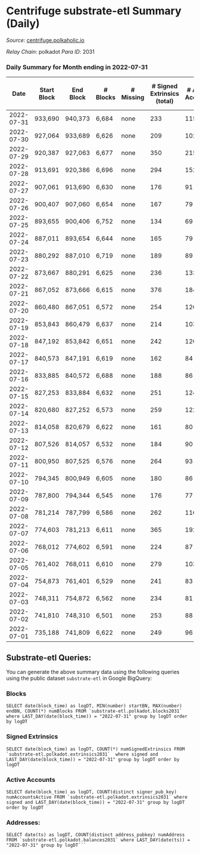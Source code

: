 # Centrifuge substrate-etl Summary (Daily)

_Source_: [centrifuge.polkaholic.io](https://centrifuge.polkaholic.io)

*Relay Chain*: polkadot
*Para ID*: 2031



### Daily Summary for Month ending in 2022-07-31


| Date | Start Block | End Block | # Blocks | # Missing | # Signed Extrinsics (total) | # Active Accounts | # Addresses with Balances | # Events | # Transfers | # XCM Transfers In | # XCM Transfers Out |
| ---- | ----------- | --------- | -------- | --------- | --------------------------- | ----------------- | ------------------------- | -------- | ----------- | ------------------ | ------------------- |
| 2022-07-31 | 933,690 | 940,373 | 6,684 | none  | 233 | 115 | 42,203 | 14,480 | 180 ($31,747.23) |   |   |
| 2022-07-30 | 927,064 | 933,689 | 6,626 | none  | 209 | 102 | 42,190 | 14,245 | 145 ($25,235.46) |   |   |
| 2022-07-29 | 920,387 | 927,063 | 6,677 | none  | 350 | 215 | 42,179 | 14,978 | 165 ($43,250.97) |   |   |
| 2022-07-28 | 913,691 | 920,386 | 6,696 | none  | 294 | 152 | 42,166 | 14,873 | 200 ($2,535,365) |   |   |
| 2022-07-27 | 907,061 | 913,690 | 6,630 | none  | 176 | 91 | 42,145 | 14,096 | 112 ($248,099) |   |   |
| 2022-07-26 | 900,407 | 907,060 | 6,654 | none  | 167 | 79 | 42,140 | 14,101 | 124 ($173,298) |   |   |
| 2022-07-25 | 893,655 | 900,406 | 6,752 | none  | 134 | 69 | 42,131 | 14,211 | 100 ($46,481.69) |   |   |
| 2022-07-24 | 887,011 | 893,654 | 6,644 | none  | 165 | 79 | 42,123 | 14,089 | 126 ($47,799.27) |   |   |
| 2022-07-23 | 880,292 | 887,010 | 6,719 | none  | 189 | 89 | 42,113 | 14,415 | 149 ($66,998.82) |   |   |
| 2022-07-22 | 873,667 | 880,291 | 6,625 | none  | 236 | 133 | 42,099 | 14,307 | 149 ($57,438.11) |   |   |
| 2022-07-21 | 867,052 | 873,666 | 6,615 | none  | 376 | 184 | 42,089 | 14,888 | 251 ($105,249) |   |   |
| 2022-07-20 | 860,480 | 867,051 | 6,572 | none  | 254 | 126 | 42,074 | 14,341 | 191 ($109,664) |   |   |
| 2022-07-19 | 853,843 | 860,479 | 6,637 | none  | 214 | 103 | 42,057 | 14,274 | 152 ($604,604) |   |   |
| 2022-07-18 | 847,192 | 853,842 | 6,651 | none  | 242 | 120 | 42,045 | 14,532 | 197 ($111,829) |   |   |
| 2022-07-17 | 840,573 | 847,191 | 6,619 | none  | 162 | 84 | 42,033 | 14,036 | 124 ($224,802) |   |   |
| 2022-07-16 | 833,885 | 840,572 | 6,688 | none  | 188 | 86 | 42,025 | 14,242 | 141 ($29,512.01) |   |   |
| 2022-07-15 | 827,253 | 833,884 | 6,632 | none  | 251 | 124 | 42,017 | 14,540 | 202 ($164,512) |   |   |
| 2022-07-14 | 820,680 | 827,252 | 6,573 | none  | 259 | 122 | 41,998 | 14,383 | 212 ($952,086) |   |   |
| 2022-07-13 | 814,058 | 820,679 | 6,622 | none  | 161 | 80 | 41,984 | 14,018 | 124 ($54,886.11) |   |   |
| 2022-07-12 | 807,526 | 814,057 | 6,532 | none  | 184 | 90 | 41,971 | 14,003 | 128 ($3,311.21) |   |   |
| 2022-07-11 | 800,950 | 807,525 | 6,576 | none  | 264 | 93 | 41,962 | 14,400 | 187 ($15,446.45) |   |   |
| 2022-07-10 | 794,345 | 800,949 | 6,605 | none  | 180 | 86 | 41,927 | 14,080 | 126 ($34,641.10) |   |   |
| 2022-07-09 | 787,800 | 794,344 | 6,545 | none  | 176 | 77 | 41,917 | 13,905 | 102 ($274.51) |   |   |
| 2022-07-08 | 781,214 | 787,799 | 6,586 | none  | 262 | 116 | 41,912 | 14,354 | 157 ($2,445,703) |   |   |
| 2022-07-07 | 774,603 | 781,213 | 6,611 | none  | 365 | 192 | 41,900 | 14,915 | 268 ($3,242,316) |   |   |
| 2022-07-06 | 768,012 | 774,602 | 6,591 | none  | 224 | 87 | 41,885 | 14,107 | 136 ($206,600) |   |   |
| 2022-07-05 | 761,402 | 768,011 | 6,610 | none  | 279 | 103 | 41,877 | 14,403 | 135 ($71,339.75) |   |   |
| 2022-07-04 | 754,873 | 761,401 | 6,529 | none  | 241 | 83 | 41,866 | 14,057 | 130 ($559,829) |   |   |
| 2022-07-03 | 748,311 | 754,872 | 6,562 | none  | 234 | 81 | 41,854 | 14,104 | 148 ($25,951.90) |   |   |
| 2022-07-02 | 741,810 | 748,310 | 6,501 | none  | 253 | 88 | 41,834 | 14,080 | 168 ($43,500.46) |   |   |
| 2022-07-01 | 735,188 | 741,809 | 6,622 | none  | 249 | 96 | 41,807 | 14,346 | 142 ($355,293) |   |   |

## Substrate-etl Queries:
You can generate the above summary data using the following queries using the public dataset `substrate-etl` in Google BigQuery:


### Blocks
```
SELECT date(block_time) as logDT, MIN(number) startBN, MAX(number) endBN, COUNT(*) numBlocks FROM `substrate-etl.polkadot.blocks2031`  where LAST_DAY(date(block_time)) = "2022-07-31" group by logDT order by logDT
```


### Signed Extrinsics
```
SELECT date(block_time) as logDT, COUNT(*) numSignedExtrinsics FROM `substrate-etl.polkadot.extrinsics2031`  where signed and LAST_DAY(date(block_time)) = "2022-07-31" group by logDT order by logDT
```


### Active Accounts
```
SELECT date(block_time) as logDT, COUNT(distinct signer_pub_key) numAccountsActive FROM `substrate-etl.polkadot.extrinsics2031` where signed and LAST_DAY(date(block_time)) = "2022-07-31" group by logDT order by logDT
```


### Addresses:
```
SELECT date(ts) as logDT, COUNT(distinct address_pubkey) numAddress FROM `substrate-etl.polkadot.balances2031` where LAST_DAY(date(ts)) = "2022-07-31" group by logDT```

